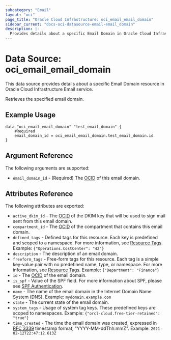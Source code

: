```yaml
---
subcategory: "Email"
layout: "oci"
page_title: "Oracle Cloud Infrastructure: oci_email_email_domain"
sidebar_current: "docs-oci-datasource-email-email_domain"
description: |-
  Provides details about a specific Email Domain in Oracle Cloud Infrastructure Email service
---
```


# Data Source: oci_email_email_domain
This data source provides details about a specific Email Domain resource in Oracle Cloud Infrastructure Email service.

Retrieves the specified email domain.

## Example Usage

```hcl
data "oci_email_email_domain" "test_email_domain" {
	#Required
	email_domain_id = oci_email_email_domain.test_email_domain.id
}
```

## Argument Reference

The following arguments are supported:

* `email_domain_id` - (Required) The [OCID](https://docs.cloud.oracle.com/iaas/Content/General/Concepts/identifiers.htm) of this email domain.


## Attributes Reference

The following attributes are exported:

* `active_dkim_id` - The [OCID](https://docs.cloud.oracle.com/iaas/Content/General/Concepts/identifiers.htm) of the DKIM key that will be used to sign mail sent from this email domain. 
* `compartment_id` - The [OCID](https://docs.cloud.oracle.com/iaas/Content/General/Concepts/identifiers.htm) of the compartment that contains this email domain. 
* `defined_tags` - Defined tags for this resource. Each key is predefined and scoped to a namespace. For more information, see [Resource Tags](https://docs.cloud.oracle.com/iaas/Content/General/Concepts/resourcetags.htm).  Example: `{"Operations.CostCenter": "42"}` 
* `description` - The description of an email domain.
* `freeform_tags` - Free-form tags for this resource. Each tag is a simple key-value pair with no predefined name, type, or namespace. For more information, see [Resource Tags](https://docs.cloud.oracle.com/iaas/Content/General/Concepts/resourcetags.htm).  Example: `{"Department": "Finance"}` 
* `id` - The [OCID](https://docs.cloud.oracle.com/iaas/Content/General/Concepts/identifiers.htm) of the email domain. 
* `is_spf` - Value of the SPF field. For more information about SPF, please see [SPF Authentication](https://docs.cloud.oracle.com/iaas/Content/Email/Concepts/overview.htm#components). 
* `name` - The name of the email domain in the Internet Domain Name System (DNS).  Example: `mydomain.example.com` 
* `state` - The current state of the email domain.
* `system_tags` - Usage of system tag keys. These predefined keys are scoped to namespaces. Example: `{"orcl-cloud.free-tier-retained": "true"}` 
* `time_created` - The time the email domain was created, expressed in [RFC 3339](https://tools.ietf.org/html/rfc3339) timestamp format, "YYYY-MM-ddThh:mmZ".  Example: `2021-02-12T22:47:12.613Z` 

